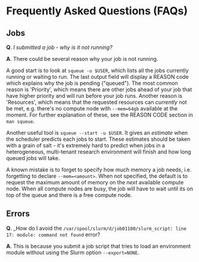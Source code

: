 # Frequently Asked Questions (FAQs)

## Jobs

**Q**. _I submitted a job - why is it not running?_

**A**. There could be several reason why your job is not running.

A good start is to look at `squeue -u $USER`, which lists all the jobs currently running or waiting to run. The last output field will display a REASON code which explains why the job is pending ("queued").  The most common reason is 'Priority', which means there are other jobs ahead of your job that have higher priority and will run before your job runs.  Another reason is 'Resources', which means that the requested resources can _currently_ not be met, e.g. there's no compute node with `--mem=64gb` available at the moment.  For further explanation of these, see the REASON CODE section in `man squeue`.

Another useful tool is `squeue --start -u $USER`.  It gives an _estimate_ when the scheduler predicts each jobs to start.  These estimates should be taken with a grain of salt - it's extremely hard to predict when jobs in a heterogeneous, multi-tenant research environment will finish and how long queued jobs will take.

A known mistake is to forget to specify how much memory a job needs, i.e. forgetting to declare `--mem=<amount>`.  When not specified, the default is to request the maximum amount of memory on the _next_ available compute node.  When all compute nodes are busy, the job will have to wait until its on top of the queue and there is a free compute node.


## Errors

**Q**. _How do I avoid the `/var/spool/slurm/d/job01180/slurm_script: line 17: module: command not found` error?

**A**. This is because you submit a job script that tries to load an environment module without using the Slurm option `--export=NONE`.
